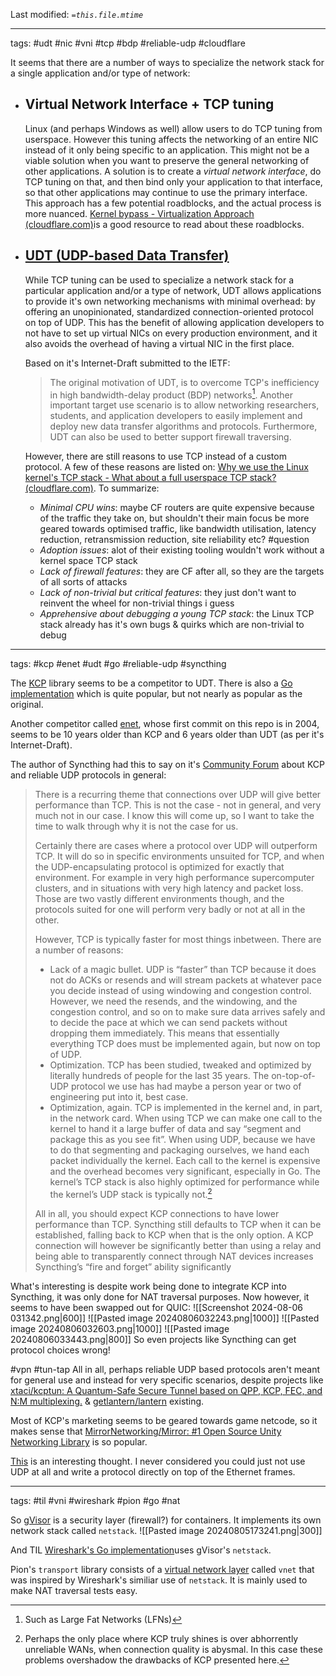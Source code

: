 Last modified: *`=this.file.mtime`*

---
tags: #udt #nic #vni #tcp #bdp #reliable-udp #cloudflare 

It seems that there are a number of ways to specialize the network stack for a single application and/or type of network:
- ## Virtual Network Interface + TCP tuning
  Linux (and perhaps Windows as well) allow users to do TCP tuning from userspace. However this tuning affects the networking of an entire NIC instead of it only being specific to an application. This might not be a viable solution when you want to preserve the general networking of other applications. A solution is to create a *virtual network interface*, do TCP tuning on that, and then bind only your application to that interface, so that other applications may continue to use the primary interface.
  This approach has a few potential roadblocks, and the actual process is more nuanced. [Kernel bypass - Virtualization Approach (cloudflare.com)](https://blog.cloudflare.com/kernel-bypass/#virtualizationapproach)is a good resource to read about these roadblocks.
- ## [UDT (UDP-based Data Transfer)](https://udt.sourceforge.io/doc/draft-gg-udt-03.txt)
  While TCP tuning can be used to specialize a network stack for a particular application and/or a type of network, UDT allows applications to provide it's own networking mechanisms with minimal overhead: by offering an unopinionated, standardized connection-oriented protocol on top of UDP.
  This has the benefit of allowing application developers to not have to set up virtual NICs on every production environment, and it also avoids the overhead of having a virtual NIC in the first place.
  
  Based on it's Internet-Draft submitted to the IETF:
  > The original motivation of UDT, is to overcome TCP's inefficiency in high bandwidth-delay product (BDP) networks[^1]. Another 
  > important target use scenario is to allow networking researchers, students, and application developers to easily implement and 
  > deploy new data transfer algorithms and protocols. Furthermore, UDT can also be used to better support firewall traversing.

  However, there are still reasons to use TCP instead of a custom protocol. A few of these reasons are listed on: [Why we use the Linux kernel's TCP stack - What about a full userspace TCP stack? (cloudflare.com)](https://blog.cloudflare.com/why-we-use-the-linux-kernels-tcp-stack#:~:text=What%20about%20a%20full%20userspace%20TCP%20stack%3F). To summarize:
  - *Minimal CPU wins*: maybe CF routers are quite expensive because of the traffic they take on, but shouldn't their main focus be more geared towards optimised traffic, like bandwidth utilisation, latency reduction, retransmission reduction, site reliability etc? #question
  - *Adoption issues*: alot of their existing tooling wouldn't work without a kernel space TCP stack
  - *Lack of firewall features*: they are CF after all, so they are the targets of all sorts of attacks
  - *Lack of non-trivial but critical features*: they just don't want to reinvent the wheel for non-trivial things i guess
  - *Apprehensive about debugging a young TCP stack*: the Linux TCP stack already has it's own bugs & quirks which are non-trivial to debug

---
tags: #kcp #enet #udt #go #reliable-udp #syncthing

The [KCP](https://github.com/skywind3000/kcp) library seems to be a competitor to UDT.
There is also a [Go implementation](https://github.com/xtaci/kcp-go) which is quite popular, but not nearly as popular as the original.

Another competitor called [enet](https://github.com/zpl-c/enet), whose first commit on this repo is in 2004, seems to be 10 years older than KCP and 6 years older than UDT (as per it's Internet-Draft).

The author of Syncthing had this to say on it's [Community Forum](https://forum.syncthing.net/t/connections-over-udp/9382) about KCP and reliable UDP protocols in general:
> There is a recurring theme that connections over UDP will give better performance than TCP. This is not the case - not in general, and very much not in our case. I know this will come up, so I want to take the time to walk through why it is not the case for us.
> 
> Certainly there are cases where a protocol over UDP will outperform TCP. It will do so in specific environments unsuited for TCP, and when the UDP-encapsulating protocol is optimized for exactly that environment. For example in very high performance supercomputer clusters, and in situations with very high latency and packet loss. Those are two vastly different environments though, and the protocols suited for one will perform very badly or not at all in the other.
> 
> However, TCP is typically faster for most things inbetween. There are a number of reasons:
> - Lack of a magic bullet. UDP is “faster” than TCP because it does not do ACKs or resends and will stream packets at whatever pace you decide instead of using windowing and congestion control. However, we need the resends, and the windowing, and the congestion control, and so on to make sure data arrives safely and to decide the pace at which we can send packets without dropping them immediately. This means that essentially everything TCP does must be implemented again, but now on top of UDP.
> - Optimization. TCP has been studied, tweaked and optimized by literally hundreds of people for the last 35 years. The on-top-of-UDP protocol we use has had maybe a person year or two of engineering put into it, best case.
> - Optimization, again. TCP is implemented in the kernel and, in part, in the network card. When using TCP we can make one call to the kernel to hand it a large buffer of data and say “segment and package this as you see fit”. When using UDP, because we have to do that segmenting and packaging ourselves, we hand each packet individually the kernel. Each call to the kernel is expensive and the overhead becomes very significant, especially in Go. The kernel’s TCP stack is also highly optimized for performance while the kernel’s UDP stack is typically not.[^2]
> 
> All in all, you should expect KCP connections to have lower performance than TCP. Syncthing still defaults to TCP when it can be established, falling back to KCP when that is the only option. A KCP connection will however be significantly better than using a relay and being able to transparently connect through NAT devices increases Syncthing’s “fire and forget” ability significantly

What's interesting is despite work being done to integrate KCP into Syncthing, it was only done for NAT traversal purposes. Now however, it seems to have been swapped out for QUIC:
![[Screenshot 2024-08-06 031342.png|600]]
![[Pasted image 20240806032243.png|1000]]
![[Pasted image 20240806032603.png|1000]]
![[Pasted image 20240806033443.png|800]]
So even projects like Syncthing can get protocol choices wrong! 

#vpn #tun-tap
All in all, perhaps reliable UDP based protocols aren't meant for general use and instead for very specific scenarios, despite projects like [xtaci/kcptun: A Quantum-Safe Secure Tunnel based on QPP, KCP, FEC, and N:M multiplexing.](https://github.com/xtaci/kcptun) & [getlantern/lantern](https://github.com/getlantern/lantern) existing.

Most of KCP's marketing seems to be geared towards game netcode, so it makes sense that [MirrorNetworking/Mirror: #1 Open Source Unity Networking Library](https://github.com/MirrorNetworking/Mirror#made-with-mirror) is so popular.

[This](https://news.ycombinator.com/item?id=22775513) is an interesting thought. I never considered you could just not use UDP at all and write a protocol directly on top of the Ethernet frames.

---
tags: #til #vni #wireshark #pion #go #nat

So [gVisor](https://gvisor.dev/) is a security layer (firewall?) for containers. It implements its own network stack called `netstack`.
![[Pasted image 20240805173241.png|300]]

And TIL [Wireshark's Go implementation](https://github.com/WireGuard/wireguard-go)uses gVisor's `netstack`.

Pion's `transport` library consists of a [virtual network layer](https://github.com/pion/transport/tree/master/vnet) called `vnet` that was inspired by Wireshark's similiar use of `netstack`. It is mainly used to make NAT traversal tests easy.



[^1]: Such as Large Fat Networks (LFNs)
[^2]: Perhaps the only place where KCP truly shines is over abhorrently unreliable WANs, when connection quality is abysmal. In this case these problems overshadow the drawbacks of KCP presented here.